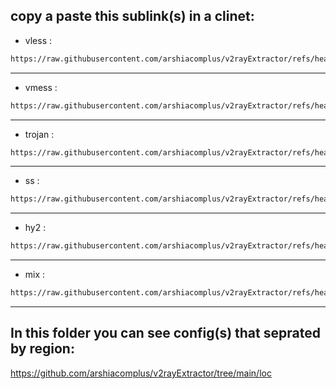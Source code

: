 ## copy a paste this sublink(s) in a clinet:
<div>
  
- vless :

```sh
https://raw.githubusercontent.com/arshiacomplus/v2rayExtractor/refs/heads/main/vless.html
```
  
</div><hr>
<div>
  
- vmess :

```sh
https://raw.githubusercontent.com/arshiacomplus/v2rayExtractor/refs/heads/main/vmess.html
```
  
</div><hr>
<div>

- trojan :

```sh
https://raw.githubusercontent.com/arshiacomplus/v2rayExtractor/refs/heads/main/trojan.html
```
  
</div><hr>
<div>

- ss :

```sh
https://raw.githubusercontent.com/arshiacomplus/v2rayExtractor/refs/heads/main/ss.html
```
  
</div><hr>
<div>
  
- hy2 :

```sh
https://raw.githubusercontent.com/arshiacomplus/v2rayExtractor/refs/heads/main/hy2.html
```

</div><hr>

<div>
  
- mix :

```sh
https://raw.githubusercontent.com/arshiacomplus/v2rayExtractor/refs/heads/main/mix/sub.html
```

</div><hr>

## In this folder you can see config(s) that seprated by region:


https://github.com/arshiacomplus/v2rayExtractor/tree/main/loc
